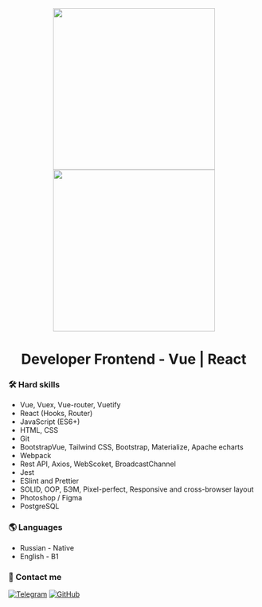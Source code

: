 <!--
**Crashmet/Crashmet** is a ✨ _special_ ✨ repository because its `README.md` (this file) appears on your GitHub profile.

Here are some ideas to get you started:

- 🔭 I’m currently working on ...
- 🌱 I’m currently learning ...
- 👯 I’m looking to collaborate on ...
- 🤔 I’m looking for help with ...
- 💬 Ask me about ...
- 📫 How to reach me: ...
- 😄 Pronouns: ...
- ⚡ Fun fact: ...
-->

<div align="center">
<img src="https://raw.githubusercontent.com/thomasync/thomasync/main/headergitdark.gif#gh-dark-mode-only" align="center" height="325" />
<img src="https://raw.githubusercontent.com/thomasync/thomasync/main/headergitlight.gif#gh-light-mode-only" align="center" height="325" />
</div>  

# <div align="center"> Developer Frontend - Vue | React </div>  

<!-- SKILLS -->

### 🛠️ Hard skills

- Vue, Vuex, Vue-router, Vuetify
- React (Hooks, Router)
- JavaScript (ES6+)
- HTML, CSS
- Git
- BootstrapVue, Tailwind CSS, Bootstrap, Materialize, Apache echarts
- Webpack
- Rest API, Axios, WebScoket, BroadcastChannel
- Jest
- ESlint and Prettier
- SOLID, ООP, БЭМ, Pixel-perfect, Responsive and cross-browser layout
- Photoshop / Figma
- PostgreSQL

### 🌎 Languages
- Russian - Native
- English - B1

<!-- PROJECTS 

### ⚙️ My projects
- [CV](https://github.com/Poccu/cv) - Portfolio website | React - Material UI - API
- [Seven](https://github.com/Poccu/seven) - Social network | React - Redux Toolkit - TypeScript - Material UI - Firebase - i18next 

-->

<!-- CONTACT ME -->

### 📝 Contact me

[![Telegram][telegram-shield]][telegram-url]
[![GitHub][github-shield]][github-url]

<!-- [![LinkedIn][linkedin-shield]][linkedin-url]  -->

<!-- MARKDOWN LINKS & IMAGES -->

[telegram-shield]: https://img.shields.io/badge/-Telegram-black.svg?style=for-the-badge&logo=telegram&colorB=555
[telegram-url]: https://t.me/sobaka35

[github-shield]: https://img.shields.io/badge/-GitHub-black.svg?style=for-the-badge&logo=github&colorB=555
[github-url]: https://github.com/Crashmet

[linkedin-shield]: https://img.shields.io/badge/-LinkedIn-black.svg?style=for-the-badge&logo=linkedin&colorB=555
[linkedin-url]: https://www.linkedin.com/in/poccu/
